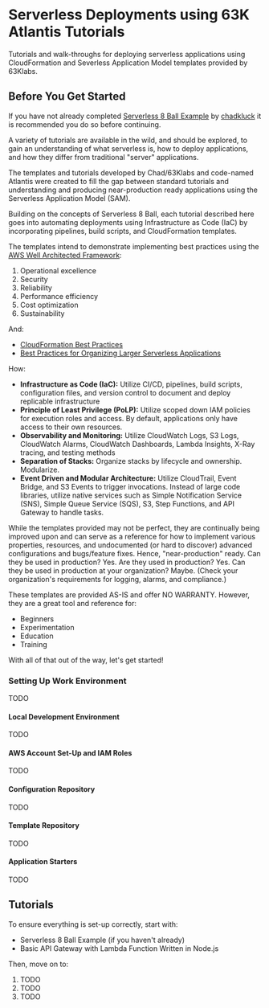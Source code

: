 # Serverless Deployments using 63K Atlantis Tutorials

Tutorials and walk-throughs for deploying serverless applications using CloudFormation and Severless Application Model templates provided by 63Klabs.

## Before You Get Started

If you have not already completed [Serverless 8 Ball Example](https://github.com/chadkluck/serverless-sam-8ball-example) by [chadkluck](https://github.com/chadkluck) it is recommended you do so before continuing.

A variety of tutorials are available in the wild, and should be explored, to gain an understanding of what serverless is, how to deploy applications, and how they differ from traditional "server" applications.

The templates and tutorials developed by Chad/63Klabs and code-named Atlantis were created to fill the gap between standard tutorials and understanding and producing near-production ready applications using the Serverless Application Model (SAM).

Building on the concepts of Serverless 8 Ball, each tutorial described here goes into automating deployments using Infrastructure as Code (IaC) by incorporating pipelines, build scripts, and CloudFormation templates.

The templates intend to demonstrate implementing best practices using the [AWS Well Architected Framework](https://docs.aws.amazon.com/wellarchitected/latest/framework/welcome.html):

1. Operational excellence
2. Security
3. Reliability
4. Performance efficiency
5. Cost optimization
6. Sustainability

And:

- [CloudFormation Best Practices](https://docs.aws.amazon.com/AWSCloudFormation/latest/UserGuide/best-practices.html)
- [Best Practices for Organizing Larger Serverless Applications](https://aws.amazon.com/blogs/compute/best-practices-for-organizing-larger-serverless-applications/)

How:

- **Infrastructure as Code (IaC):** Utilize CI/CD, pipelines, build scripts, configuration files, and version control to document and deploy replicable infrastructure
- **Principle of Least Privilege (PoLP):** Utilize scoped down IAM policies for execution roles and access. By default, applications only have access to their own resources.
- **Observability and Monitoring:** Utilize CloudWatch Logs, S3 Logs, CloudWatch Alarms, CloudWatch Dashboards, Lambda Insights, X-Ray tracing, and testing methods
- **Separation of Stacks:** Organize stacks by lifecycle and ownership. Modularize.
- **Event Driven and Modular Architecture:** Utilize CloudTrail, Event Bridge, and S3 Events to trigger invocations. Instead of large code libraries, utilize native services such as Simple Notification Service (SNS), Simple Queue Service (SQS), S3, Step Functions, and API Gateway to handle tasks.

While the templates provided may not be perfect, they are continually being improved upon and can serve as a reference for how to implement various properties, resources, and undocumented (or hard to discover) advanced configurations and bugs/feature fixes. Hence, "near-production" ready. Can they be used in production? Yes. Are they used in production? Yes. Can they be used in production at your organization? Maybe. (Check your organization's requirements for logging, alarms, and compliance.)

These templates are provided AS-IS and offer NO WARRANTY. However, they are a great tool and reference for:

- Beginners
- Experimentation
- Education
- Training

With all of that out of the way, let's get started!

### Setting Up Work Environment

TODO

#### Local Development Environment

TODO

#### AWS Account Set-Up and IAM Roles

TODO

#### Configuration Repository

TODO

#### Template Repository

TODO

#### Application Starters

TODO

## Tutorials

To ensure everything is set-up correctly, start with:

- Serverless 8 Ball Example (if you haven't already)
- Basic API Gateway with Lambda Function Written in Node.js

Then, move on to:

1. TODO
2. TODO
3. TODO
